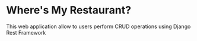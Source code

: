 # Where's My Restaurant?

This web application allow to users perform CRUD operations using Django Rest Framework